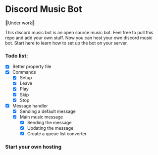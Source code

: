 # Discord Music Bot

🚧Under work🚧

This discord music bot is an open source music bot.
Feel free to pull this repo and add your own stuff.
Now you can host your own discord music bot. Start here to
learn how to set up the bot on your server.

### Todo list:

- [X] Better property file
- [X] Commands
    - [X] Setup
    - [X] Leave
    - [X] Play
    - [X] Skip
    - [X] Stop
- [X] Message handler
    - [X] Sending a default message
    - [X] Main music message
        - [X] Sending the message
        - [X] Updating the message
        - [X] Create a queue list converter

### Start your own hosting